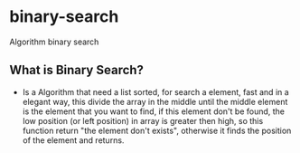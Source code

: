 # binary-search
Algorithm binary search

## What is Binary Search?
- Is a Algorithm that need a list sorted, for search a element, fast and in a elegant way,
this divide the array in the middle until the middle element is the element that you want
to find, if this element don't be found, the low position (or left position) in array is greater then
high, so this function return "the element don't exists", otherwise it finds the position of the element and returns.

